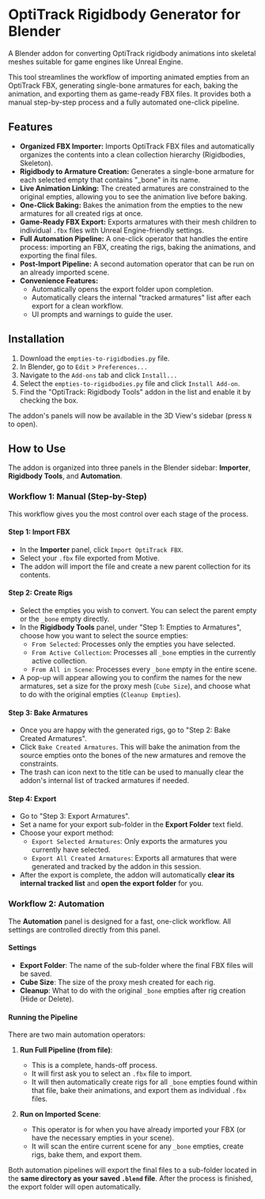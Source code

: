 # OptiTrack Rigidbody Generator for Blender

A Blender addon for converting OptiTrack rigidbody animations into skeletal meshes suitable for game engines like Unreal Engine.

This tool streamlines the workflow of importing animated empties from an OptiTrack FBX, generating single-bone armatures for each, baking the animation, and exporting them as game-ready FBX files. It provides both a manual step-by-step process and a fully automated one-click pipeline.

## Features

* **Organized FBX Importer:** Imports OptiTrack FBX files and automatically organizes the contents into a clean collection hierarchy (Rigidbodies, Skeleton).
* **Rigidbody to Armature Creation:** Generates a single-bone armature for each selected empty that contains "_bone" in its name.
* **Live Animation Linking:** The created armatures are constrained to the original empties, allowing you to see the animation live before baking.
* **One-Click Baking:** Bakes the animation from the empties to the new armatures for all created rigs at once.
* **Game-Ready FBX Export:** Exports armatures with their mesh children to individual `.fbx` files with Unreal Engine-friendly settings.
* **Full Automation Pipeline:** A one-click operator that handles the entire process: importing an FBX, creating the rigs, baking the animations, and exporting the final files.
* **Post-Import Pipeline:** A second automation operator that can be run on an already imported scene.
* **Convenience Features:**
    * Automatically opens the export folder upon completion.
    * Automatically clears the internal "tracked armatures" list after each export for a clean workflow.
    * UI prompts and warnings to guide the user.

## Installation

1.  Download the `empties-to-rigidbodies.py` file.
2.  In Blender, go to `Edit` > `Preferences...`
3.  Navigate to the `Add-ons` tab and click `Install...`
4.  Select the `empties-to-rigidbodies.py` file and click `Install Add-on`.
5.  Find the "OptiTrack: Rigidbody Tools" addon in the list and enable it by checking the box.

The addon's panels will now be available in the 3D View's sidebar (press `N` to open).

## How to Use

The addon is organized into three panels in the Blender sidebar: **Importer**, **Rigidbody Tools**, and **Automation**.

### Workflow 1: Manual (Step-by-Step)

This workflow gives you the most control over each stage of the process.

#### Step 1: Import FBX
* In the **Importer** panel, click `Import OptiTrack FBX`.
* Select your `.fbx` file exported from Motive.
* The addon will import the file and create a new parent collection for its contents.

#### Step 2: Create Rigs
* Select the empties you wish to convert. You can select the parent empty or the `_bone` empty directly.
* In the **Rigidbody Tools** panel, under "Step 1: Empties to Armatures", choose how you want to select the source empties:
    * `From Selected`: Processes only the empties you have selected.
    * `From Active Collection`: Processes all `_bone` empties in the currently active collection.
    * `From All in Scene`: Processes every `_bone` empty in the entire scene.
* A pop-up will appear allowing you to confirm the names for the new armatures, set a size for the proxy mesh (`Cube Size`), and choose what to do with the original empties (`Cleanup Empties`).

#### Step 3: Bake Armatures
* Once you are happy with the generated rigs, go to "Step 2: Bake Created Armatures".
* Click `Bake Created Armatures`. This will bake the animation from the source empties onto the bones of the new armatures and remove the constraints.
* The trash can icon next to the title can be used to manually clear the addon's internal list of tracked armatures if needed.

#### Step 4: Export
* Go to "Step 3: Export Armatures".
* Set a name for your export sub-folder in the **Export Folder** text field.
* Choose your export method:
    * `Export Selected Armatures`: Only exports the armatures you currently have selected.
    * `Export All Created Armatures`: Exports all armatures that were generated and tracked by the addon in this session.
* After the export is complete, the addon will automatically **clear its internal tracked list** and **open the export folder** for you.

### Workflow 2: Automation

The **Automation** panel is designed for a fast, one-click workflow. All settings are controlled directly from this panel.

#### Settings
* **Export Folder**: The name of the sub-folder where the final FBX files will be saved.
* **Cube Size**: The size of the proxy mesh created for each rig.
* **Cleanup**: What to do with the original `_bone` empties after rig creation (Hide or Delete).

#### Running the Pipeline
There are two main automation operators:

1.  **Run Full Pipeline (from file)**:
    * This is a complete, hands-off process.
    * It will first ask you to select an `.fbx` file to import.
    * It will then automatically create rigs for all `_bone` empties found within that file, bake their animations, and export them as individual `.fbx` files.

2.  **Run on Imported Scene**:
    * This operator is for when you have already imported your FBX (or have the necessary empties in your scene).
    * It will scan the entire current scene for any `_bone` empties, create rigs, bake them, and export them.

Both automation pipelines will export the final files to a sub-folder located in the **same directory as your saved `.blend` file**. After the process is finished, the export folder will open automatically.
